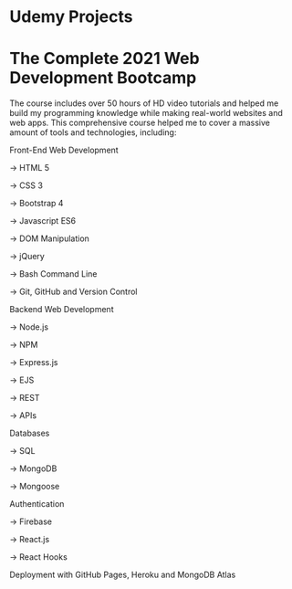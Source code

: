 # Udemy Projects
# The Complete 2021 Web Development Bootcamp

The course includes over 50 hours of HD video tutorials and helped me build my programming knowledge while making real-world websites and web apps.
This comprehensive course helped me to cover a massive amount of tools and technologies, including:

Front-End Web Development

-> HTML 5

-> CSS 3

-> Bootstrap 4

-> Javascript ES6
 
-> DOM Manipulation

-> jQuery

-> Bash Command Line

-> Git, GitHub and Version Control

Backend Web Development

-> Node.js

-> NPM

-> Express.js

-> EJS

-> REST

-> APIs

Databases

-> SQL

-> MongoDB

-> Mongoose

Authentication

-> Firebase

-> React.js

-> React Hooks

Deployment with GitHub Pages, Heroku and MongoDB Atlas

